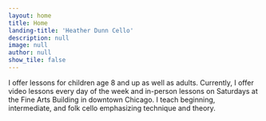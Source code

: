 ```yaml
---
layout: home
title: Home
landing-title: 'Heather Dunn Cello'
description: null
image: null
author: null
show_tile: false
---
```


I offer lessons for children age 8 and up as well as adults.  Currently, I offer video lessons every day of the week and in-person lessons on Saturdays at the Fine Arts Building in downtown Chicago.  I teach beginning, intermediate, and folk cello emphasizing technique and theory.